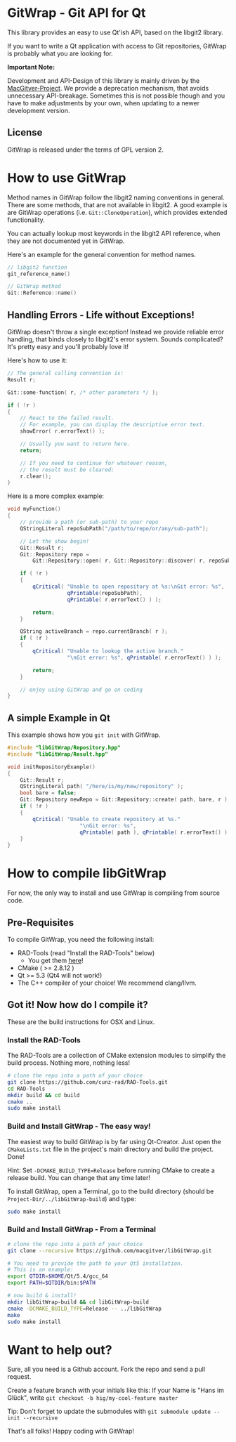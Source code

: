 # GitWrap - Git API for Qt
This library provides an easy to use Qt'ish API, based on the libgit2 library.

If you want to write a Qt application with access to Git repositories, GitWrap is probably what you are looking for.

**Important Note:**

Development and API-Design of this library is mainly driven by the [MacGitver-Project](http://www.macgitver.org). We provide a deprecation mechanism, that avoids unnecessary API-breakage. Sometimes this is not possible though and you have to make adjustments by your own, when updating to a newer development version.

## License
GitWrap is released under the terms of GPL version 2. 

# How to use GitWrap
Method names in GitWrap follow the libgit2 naming conventions in general. There are some methods, that are not available in libgit2. A good example is are GitWrap operations (i.e. `Git::CloneOperation`), which provides extended functionality.

You can actually lookup most keywords in the libgit2 API reference, when they are not documented yet in GitWrap.

Here's an example for the general convention for method names.

```c++
// libgit2 function
git_reference_name()

// GitWrap method
Git::Reference::name()
```

## Handling Errors - Life without Exceptions!
GitWrap doesn't throw a single exception! Instead we provide reliable error handling, that binds closely to libgit2's error system. Sounds complicated? It's pretty easy and you'll probably love it!

Here's how to use it:

```c++
// The general calling convention is:
Result r;

Git::some-function( r, /* other parameters */ );

if ( !r )
{
    // React to the failed result.
    // For example, you can display the descriptive error text.
    showError( r.errorText() );

    // Usually you want to return here.
    return;

    // If you need to continue for whatever reason,
    // the result must be cleared:
    r.clear();
}
```

Here is a more complex example:
```c++
void myFunction()
{
    // provide a path (or sub-path) to your repo
    QStringLiteral repoSubPath("/path/to/repo/or/any/sub-path");

    // Let the show begin!
    Git::Result r;
    Git::Repository repo = 
        Git::Repository::open( r, Git::Repository::discover( r, repoSubPath ) );

    if ( !r )
    {
        qCritical( "Unable to open repository at %s:\nGit error: %s",
                   qPrintable(repoSubPath),
                   qPrintable( r.errorText() ) );

        return;
    }

    QString activeBranch = repo.currentBranch( r );
    if ( !r )
    {
        qCritical( "Unable to lookup the active branch."
                   "\nGit error: %s", qPrintable( r.errorText() ) );

        return;
    }

    // enjoy using GitWrap and go on coding
}
```

## A simple Example in Qt

This example shows how you `git init` with GitWrap.

```c++
#include "libGitWrap/Repository.hpp"
#include "libGitWrap/Result.hpp"

void initRepositoryExample()
{
    Git::Result r;
    QStringLiteral path( "/here/is/my/new/repository" );
    bool bare = false;
    Git::Repository newRepo = Git::Repository::create( path, bare, r );
    if ( !r )
    {
        qCritical( "Unable to create repository at %s."
                       "\nGit error: %s", 
                       qPrintable( path ), qPrintable( r.errorText() ) );
    }
}
```

# How to compile libGitWrap

For now, the only way to install and use GitWrap is compiling from source code.

## Pre-Requisites

To compile GitWrap, you need the following install:

* RAD-Tools (read "Install the RAD-Tools" below)
  * You get them [here](https://github.com/Cunz-RAD/RAD-Tools)!
* CMake ( >= 2.8.12 )
* Qt >= 5.3 (Qt4 will not work!)
* The C++ compiler of your choice! We recommend clang/llvm.

## Got it! Now how do I compile it?

These are the build instructions for OSX and Linux.

### Install the RAD-Tools

The RAD-Tools are a collection of CMake extension modules to simplify the build process. Nothing more, nothing less!

```bash
# clone the repo into a path of your choice
git clone https://github.com/cunz-rad/RAD-Tools.git
cd RAD-Tools
mkdir build && cd build
cmake ..
sudo make install
```

### Build and Install GitWrap - The easy way!

The easiest way to build GitWrap is by far using Qt-Creator. Just open the `CMakeLists.txt` file in the project's main directory and build the project. Done!

Hint: Set `-DCMAKE_BUILD_TYPE=Release` before running CMake to create a release build. You can change that any time later!

To install GitWrap, open a Terminal, go to the build directory (should be `Project-Dir/../libGitWrap-build`) and type:

```bash
sudo make install
```

### Build and Install GitWrap - From a Terminal

```bash
# clone the repo into a path of your choice
git clone --recursive https://github.com/macgitver/libGitWrap.git

# You need to provide the path to your Qt5 installation.
# This is an example:
export QTDIR=$HOME/Qt/5.4/gcc_64 
export PATH=$QTDIR/bin:$PATH

# now build & install!
mkdir libGitWrap-build && cd libGitWrap-build
cmake -DCMAKE_BUILD_TYPE=Release -- ../libGitWrap
make
sudo make install
```

# Want to help out?

Sure, all you need is a Github account. Fork the repo and send a pull request.

Create a feature branch with your initials like this:
If your Name is "Hans im Glück", write `git checkout -b hig/my-cool-feature master`

Tip: Don't forget to update the submodules with `git submodule update --init --recursive`


That's all folks! Happy coding with GitWrap!
